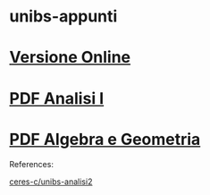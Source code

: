 # unibs-appunti

# [Versione Online](https://hexwell.github.io/unibs-appunti)
# [PDF Analisi I](https://raw.githubusercontent.com/hexwell/unibs-appunti/main/analisi.pdf)
# [PDF Algebra e Geometria](https://raw.githubusercontent.com/hexwell/unibs-appunti/main/algebra.pdf)

References:

[ceres-c/unibs-analisi2](https://github.com/ceres-c/unibs-analisi2)
